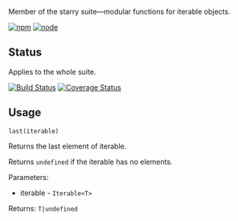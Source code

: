Member of the starry suite—modular functions for iterable objects.

[![npm](https://img.shields.io/npm/v/starry.last.svg?style=flat-square)](https://www.npmjs.com/package/starry.last) [![node](https://img.shields.io/node/v/starry.last.svg?style=flat-square)](https://nodejs.org/en/download/)

## Status

Applies to the whole suite.

[![Build Status](https://img.shields.io/travis/seangenabe/starry.svg?style=flat-square)](https://travis-ci.org/seangenabe/starry) [![Coverage Status](https://img.shields.io/coveralls/seangenabe/starry.svg?style=flat-square)](https://coveralls.io/github/seangenabe/starry)

## Usage

`last(iterable)`

Returns the last element of iterable.

Returns `undefined` if the iterable has no elements.

Parameters:
* iterable - `Iterable<T>`

Returns: `T|undefined`

